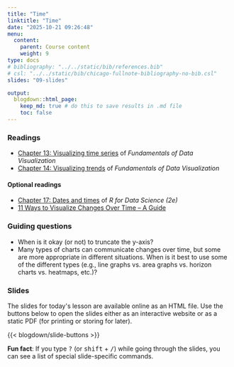 ```yaml
---
title: "Time"
linktitle: "Time"
date: "2025-10-21 09:26:48"
menu:
  content:
    parent: Course content
    weight: 9
type: docs
# bibliography: "../../static/bib/references.bib"
# csl: "../../static/bib/chicago-fullnote-bibliography-no-bib.csl"
slides: "09-slides"

output:
  blogdown::html_page:
    keep_md: true # do this to save results in .md file
    toc: false
---
```


### Readings
- <i class="fas fa-book"></i> [Chapter 13: Visualizing time series](https://clauswilke.com/dataviz/time-series.html) of *Fundamentals of Data Visualization*
- <i class="fas fa-book"></i> [Chapter 14: Visualizing trends](https://clauswilke.com/dataviz/visualizing-trends.html) of *Fundamentals of Data Visualization*


#### Optional readings
- <i class="fas fa-book"></i> [Chapter 17: Dates and times](https://r4ds.hadley.nz/datetimes.html) of *R for Data Science (2e)*
- <i class="fas fa-external-link-square-alt"></i> [11 Ways to Visualize Changes Over Time – A Guide](https://flowingdata.com/2010/01/07/11-ways-to-visualize-changes-over-time-a-guide/)


### Guiding questions
- When is it okay (or not) to truncate the y-axis?
- Many types of charts can communicate changes over time, but some are more appropriate in different situations. When is it best to use some of the different types (e.g., line graphs vs. area graphs vs. horizon charts vs. heatmaps, etc.)?


### Slides

The slides for today's lesson are available online as an HTML file. Use the buttons below to open the slides either as an interactive website or as a static PDF (for printing or storing for later).

{{< blogdown/slide-buttons >}}

**Fun fact**: If you type <kbd>?</kbd> (or <kbd>shift</kbd> + <kbd>/</kbd>) while going through the slides, you can see a list of special slide-specific commands.
